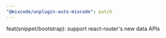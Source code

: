 ```yaml
---
"@mixcode/unplugin-auto-mixcode": patch
---
```


feat(snippet/bootstrap): support react-router's new data APIs
